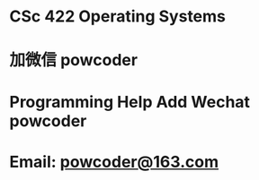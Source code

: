 # CSc 422 Operating Systems
# 加微信 powcoder

# Programming Help Add Wechat powcoder

# Email: powcoder@163.com

